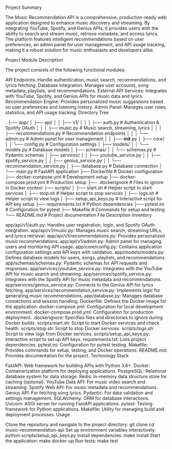 Project Summary

The Music Recommendation API is a comprehensive, production-ready web application designed to enhance music discovery and streaming. By integrating YouTube, Spotify, and Genius APIs, it provides users with the ability to search and stream music, retrieve metadata, and access lyrics. The platform features intelligent recommendations based on user preferences, an admin panel for user management, and API usage tracking, making it a robust solution for music enthusiasts and developers alike.

Project Module Description

The project consists of the following functional modules:

API Endpoints: Handle authentication, music search, recommendations, and lyrics fetching.
Database Integration: Manages user accounts, song metadata, playlists, and recommendations.
External API Services: Integrates with YouTube, Spotify, and Genius APIs for music data and lyrics.
Recommendation Engine: Provides personalized music suggestions based on user preferences and listening history.
Admin Panel: Manages user roles, statistics, and API usage tracking.
Directory Tree

.
├── app/
│   ├── api/
│   │   ├── v1/
│   │   │   ├── auth.py            # Authentication & Spotify OAuth
│   │   │   ├── music.py           # Music search, streaming, lyrics
│   │   │   ├── recommendations.py  # Recommendation endpoints
│   │   │   └── admin.py           # Admin panel for user management
│   │   ├── __init__.py
│   ├── core/
│   │   └── config.py              # Configuration settings
│   ├── models/
│   │   └── models.py              # Database models
│   ├── schemas/
│   │   └── schemas.py             # Pydantic schemas
│   ├── services/
│   │   ├── youtube_service.py
│   │   ├── spotify_service.py
│   │   ├── genius_service.py
│   │   └── recommendation_service.py
│   ├── database.py                 # Database connection
│   └── main.py                     # FastAPI application
├── Dockerfile                       # Docker configuration
├── docker-compose.yml              # Development setup
├── docker-compose.prod.yml         # Production setup
├── .dockerignore                    # Files to ignore in Docker context
├── scripts/
│   ├── start.sh                    # Helper script to start services
│   ├── stop.sh                     # Helper script to stop services
│   ├── logs.sh                     # Helper script to view logs
│   ├── setup_api_keys.py           # Interactive script for API key setup
├── requirements.txt                 # Python dependencies
├── pytest.ini                      # Configuration for pytest
├── Makefile                        # Commands for setup and testing
└── README.md                       # Project documentation
File Description Inventory

app/api/v1/auth.py: Handles user registration, login, and Spotify OAuth integration.
app/api/v1/music.py: Manages music search, streaming URLs, and lyrics retrieval.
app/api/v1/recommendations.py: Provides personalized music recommendations.
app/api/v1/admin.py: Admin panel for managing users and monitoring API usage.
app/core/config.py: Contains application configuration settings and API keys with validation.
app/models/models.py: Defines database models for users, songs, playlists, and recommendations.
app/schemas/schemas.py: Pydantic schemas for API requests and responses.
app/services/youtube_service.py: Integrates with the YouTube API for music search and streaming.
app/services/spotify_service.py: Integrates with the Spotify API for music metadata and recommendations.
app/services/genius_service.py: Connects to the Genius API for lyrics fetching.
app/services/recommendation_service.py: Implements logic for generating music recommendations.
app/database.py: Manages database connections and session handling.
Dockerfile: Defines the Docker image for the application.
docker-compose.yml: Configuration for local development environment.
docker-compose.prod.yml: Configuration for production deployment.
.dockerignore: Specifies files and directories to ignore during Docker builds.
scripts/start.sh: Script to start Docker services and check health.
scripts/stop.sh: Script to stop Docker services.
scripts/logs.sh: Script to view logs from Docker services.
scripts/setup_api_keys.py: Interactive script to set up API keys.
requirements.txt: Lists project dependencies.
pytest.ini: Configuration for pytest testing.
Makefile: Provides commands for setup, testing, and Docker operations.
README.md: Provides documentation for the project.
Technology Stack

FastAPI: Web framework for building APIs with Python 3.6+.
Docker: Containerization platform for deploying applications.
PostgreSQL: Relational database system for data storage.
Redis: In-memory data structure store for caching (optional).
YouTube Data API: For music video search and streaming.
Spotify Web API: For music metadata and recommendations.
Genius API: For fetching song lyrics.
Pydantic: For data validation and settings management.
SQLAlchemy: ORM for database interactions.
Uvicorn: ASGI server for running FastAPI applications.
pytest: Testing framework for Python applications.
Makefile: Utility for managing build and deployment processes.
Usage

Clone the repository and navigate to the project directory:
git clone <your-repo>
cd music-recommendation-api
Set up environment variables interactively:
python scripts/setup_api_keys.py
Install dependencies:
make install
Start the application:
make docker-up
Run tests:
make test
